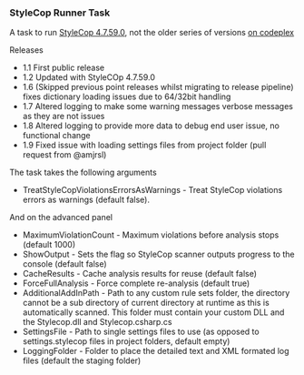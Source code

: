 ### StyleCop Runner Task ###
A task to run [StyleCop 4.7.59.0](https://github.com/Visual-Stylecop/Visual-StyleCop), not the older series of versions [on codeplex](https://stylecop.codeplex.com/)

Releases
- 1.1 First public release
- 1.2 Updated with StyleCOp 4.7.59.0
- 1.6 (Skipped previous point releases whilst migrating to release pipeline) fixes dictionary loading issues due to 64/32bit handling
- 1.7 Altered logging to make some warning messages verbose messages as they are not issues
- 1.8 Altered logging to provide more data to debug end user issue, no functional change
- 1.9 Fixed issue with loading settings files from project folder (pull request from @amjrsl)

The task takes the following arguments
- TreatStyleCopViolationsErrorsAsWarnings - Treat StyleCop violations errors as warnings (default false).

And on the advanced panel
- MaximumViolationCount - Maximum violations before analysis stops (default 1000)
- ShowOutput - Sets the flag so StyleCop scanner outputs progress to the console (default false)
- CacheResults - Cache analysis results for reuse (default false)
- ForceFullAnalysis - Force complete re-analysis (default true)
- AdditionalAddInPath - Path to any custom rule sets folder, the directory cannot be a sub directory of current directory at runtime as this is automatically scanned. This folder must contain your custom DLL and the Stylecop.dll and Stylecop.csharp.cs
- SettingsFile - Path to single settings files to use (as opposed to settings.stylecop files in project folders, default empty)
- LoggingFolder - Folder to place the detailed text and XML formated log files (default the staging folder)
